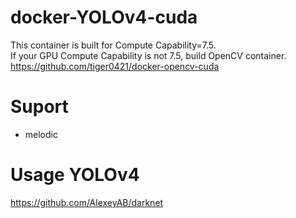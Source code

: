 # docker-YOLOv4-cuda
This container is built for Compute Capability=7.5.  
If your GPU Compute Capability is not 7.5, build OpenCV container.  
https://github.com/tiger0421/docker-opencv-cuda

# Suport
- melodic

# Usage YOLOv4
https://github.com/AlexeyAB/darknet
